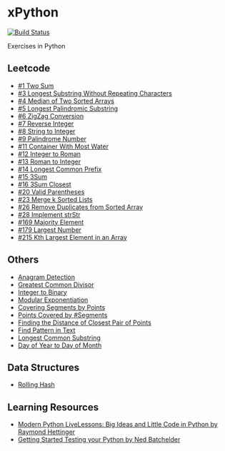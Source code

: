 # xPython
[![Build Status](https://travis-ci.org/wp-lai/xpython.svg?branch=master)](https://travis-ci.org/wp-lai/xpython)

Exercises in Python

## Leetcode
+ [#1 Two Sum](code/twosum.py)
+ [#3 Longest Substring Without Repeating Characters](code/longestsubstringlen.py)
+ [#4 Median of Two Sorted Arrays](code/findmediansortedarrays.py)
+ [#5 Longest Palindromic Substring](code/longestpalindrome.py)
+ [#6 ZigZag Conversion](code/zigzag.py)
+ [#7 Reverse Integer](code/reverse_int.py)
+ [#8 String to Integer](code/atoi.py)
+ [#9 Palindrome Number](code/pal_num.py)
+ [#11 Container With Most Water](code/mostwater.py)
+ [#12 Integer to Roman](code/int2roman.py)
+ [#13 Roman to Integer](code/roman2int.py)
+ [#14 Longest Common Prefix](code/lcp.py)
+ [#15 3Sum](code/threesum.py)
+ [#16 3Sum Closest](code/threesumcloest.py)
+ [#20 Valid Parentheses](code/balancedparentheses.py)
+ [#23 Merge k Sorted Lists](code/mergeklists.py)
+ [#26 Remove Duplicates from Sorted Array](code/rmduplicate.py)
+ [#28 Implement strStr](code/strstr.py)
+ [#169 Majority Element](code/major_elem.py)
+ [#179 Largest Number](code/largestnumber.py)
+ [#215 Kth Largest Element in an Array](code/kthlargest.py)

## Others
+ [Anagram Detection](code/anagram.py)
+ [Greatest Common Divisor](code/gcd.py)
+ [Integer to Binary](code/int2binary.py)
+ [Modular Exponentiation](code/modexp.py)
+ [Covering Segments by Points](code/covering_segments.py)
+ [Points Covered by #Segments](code/points_and_segments.py)
+ [Finding the Distance of Closest Pair of Points](code/CPP.py)
+ [Find Pattern in Text](code/substrsearch.py)
+ [Longest Common Substring](code/lcs.py)
+ [Day of Year to Day of Month](code/month_day.py)

## Data Structures
+ [Rolling Hash](code/rollinghash.py)

## Learning Resources
+ [Modern Python LiveLessons: Big Ideas and Little Code in Python
by Raymond Hettinger](https://www.safaribooksonline.com/library/view/modern-python-livelessons/9780134743400/)
+ [Getting Started Testing your Python by Ned Batchelder](https://nedbatchelder.com/text/st.html)
